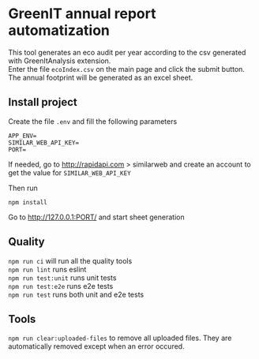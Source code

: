 # GreenIT annual report automatization

This tool generates an eco audit per year according to the csv generated with GreenItAnalysis extension.  
Enter the file `ecoIndex.csv` on the main page and click the submit button. The annual footprint will be generated as an excel sheet.

## Install project
Create the file `.env` and fill the following parameters
```
APP_ENV=
SIMILAR_WEB_API_KEY=
PORT=
```
If needed, go to http://rapidapi.com  > similarweb and create an account to get the value for `SIMILAR_WEB_API_KEY`  

Then run
```
npm install
```
Go to http://127.0.0.1:PORT/ and start sheet generation

## Quality
`npm run ci` will run all the quality tools  
`npm run lint` runs eslint  
`npm run test:unit` runs unit tests  
`npm run test:e2e` runs e2e tests  
`npm run test` runs both unit and e2e tests  

## Tools
`npm run clear:uploaded-files` to remove all uploaded files. They are automatically removed except when an error occured.